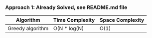 ### Approach 1: Already Solved, see README.md file

| Algorithm              | Time Complexity   | Space Complexity  |
|----------------------- | ----------------- | ----------------- |
| Greedy algorithm       | O(N * log(N)      | O(1)              |



